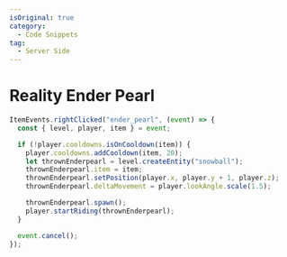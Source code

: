 ```yaml
---
isOriginal: true
category:
  - Code Snippets
tag:
  - Server Side
---
```


# Reality Ender Pearl

<VidStack src="/example-scripts/Reality-ender-pearl/0.mp4"/>

```js
ItemEvents.rightClicked("ender_pearl", (event) => {
  const { level, player, item } = event;

  if (!player.cooldowns.isOnCooldown(item)) {
    player.cooldowns.addCooldown(item, 20);
    let thrownEnderpearl = level.createEntity("snowball");
    thrownEnderpearl.item = item;
    thrownEnderpearl.setPosition(player.x, player.y + 1, player.z);
    thrownEnderpearl.deltaMovement = player.lookAngle.scale(1.5);

    thrownEnderpearl.spawn();
    player.startRiding(thrownEnderpearl);
  }

  event.cancel();
});
```
